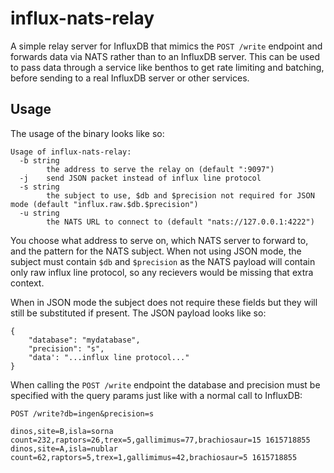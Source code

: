 # influx-nats-relay

A simple relay server for InfluxDB that mimics the `POST /write` endpoint and forwards data via NATS
rather than to an InfluxDB server.  This can be used to pass data through a service like benthos to
get rate limiting and batching, before sending to a real InfluxDB server or other services.

## Usage

The usage of the binary looks like so:

```
Usage of influx-nats-relay:
  -b string
        the address to serve the relay on (default ":9097")
  -j    send JSON packet instead of influx line protocol
  -s string
        the subject to use, $db and $precision not required for JSON mode (default "influx.raw.$db.$precision")
  -u string
        the NATS URL to connect to (default "nats://127.0.0.1:4222")
```

You choose what address to serve on, which NATS server to forward to, and the pattern for the NATS
subject. When not using JSON mode, the subject must contain `$db` and `$precision` as the NATS payload
will contain only raw influx line protocol, so any recievers would be missing that extra context.

When in JSON mode the subject does not require these fields but they will still be substituted if
present.  The JSON payload looks like so:

```
{
    "database": "mydatabase",
    "precision": "s",
    "data': "...influx line protocol..."
}
```

When calling the `POST /write` endpoint the database and precision must be specified with the query
params just like with a normal call to InfluxDB:

```
POST /write?db=ingen&precision=s

dinos,site=B,isla=sorna count=232,raptors=26,trex=5,gallimimus=77,brachiosaur=15 1615718855
dinos,site=A,isla=nublar count=62,raptors=5,trex=1,gallimimus=42,brachiosaur=5 1615718855
```